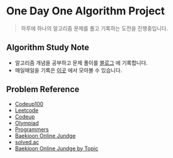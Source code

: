 # One Day One Algorithm Project

> 하루에 하나의 알고리즘 문제를 풀고 기록하는 도전을 진행중입니다.

## Algorithm Study Note

- 알고리즘 개념을 공부하고 문제 풀이를 [블로그](https://wiki.mhson.world/cs/algorithm-and-datatype) 에 기록합니다.
- 매일매일을 기록은 [이곳](https://github.com/Miniminis/algorithm-study-note/pulls?q=is%3Apr+is%3Aclosed) 에서 모아볼 수 있습니다. 

## Problem Reference

- [Codeup100](https://codeup.kr/problemsetsol.php)
- [Leetcode](https://leetcode.com/problemset/all/)
- [Codeup](https://codeup.kr/problemsetsol.php)
- [Olympiad](http://www.jungol.co.kr/)
- [Programmers](https://programmers.co.kr/learn/challenges?tab=algorithm_practice_kit)
- [Baekjoon Online Jundge](https://www.acmicpc.net/problem/tags)
- [solved.ac](https://solved.ac)
- [Baekjoon Online Jundge by Topic](https://github.com/tony9402/baekjoon)
